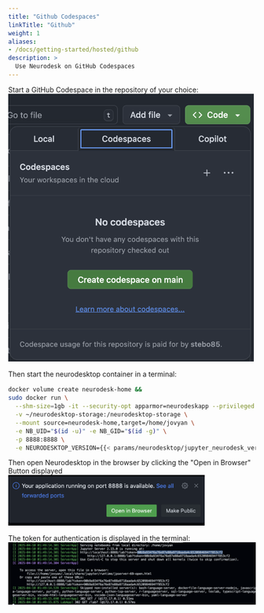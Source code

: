 ```yaml
---
title: "Github Codespaces"
linkTitle: "Github"
weight: 1
aliases: 
- /docs/getting-started/hosted/github
description: >
  Use Neurodesk on GitHub Codespaces
---
```



Start a GitHub Codespace in the repository of your choice:
</br>
<img src="/static/docs/getting-started/hosted/github_codespace.png" alt="Start GitHub Codespace" width="500">

Then start the neurodesktop container in a terminal:
```bash
docker volume create neurodesk-home &&
sudo docker run \
  --shm-size=1gb -it --security-opt apparmor=neurodeskapp --privileged --user=root --name neurodesktop \
  -v ~/neurodesktop-storage:/neurodesktop-storage \
  --mount source=neurodesk-home,target=/home/jovyan \
  -e NB_UID="$(id -u)" -e NB_GID="$(id -g)" \
  -p 8888:8888 \
  -e NEURODESKTOP_VERSION={{< params/neurodesktop/jupyter_neurodesk_version >}} ghcr.io/neurodesk/neurodesktop/neurodesktop:{{< params/neurodesktop/jupyter_neurodesk_version >}}
```

Then open Neurodesktop in the browser by clicking the "Open in Browser" Button displayed
</br>
<img src="/static/docs/getting-started/hosted/github_codespace_open.png" alt="Pop up on GitHub Codespace" width="400">

The token for authentication is displayed in the terminal:
![alt text](/static/docs/getting-started/hosted/ghc_terminal.png)
